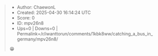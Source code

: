 > - Author: ChaewonL
> - Created: 2025-04-30 16:14:24 UTC
> - Score: 0
> - ID: mpv26n8
> - Ups=0 | Downs=0 | Permalink=/r/iwanttorun/comments/1kbk8ww/catching_a_bus_in_germany/mpv26n8/
>
> 😁
